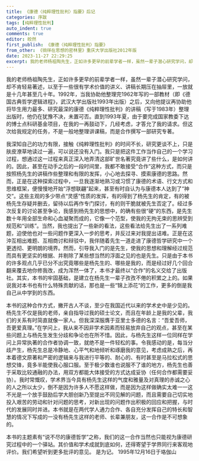 ```yaml
---
title: 《康德〈纯粹理性批判〉指要》后记
categories: 序跋
tags: [纯粹理性批判]
auto_indent: true
comments: true
editor: 皎然
first_publish: 《康德〈纯粹理性批判〉指要》
from_other: 《徜徉在思想的密林里》重庆大学出版社2012年版
date: 2023-11-27 22:29:25
excerpt: 我的老师杨祖陶先生，正如许多更早的前辈学者一样，虽然一辈子潜心研究学问，却不肯轻易著述，以至于一些很有学术价值的讲义、讲稿长期压在抽屉里，一放就是十几年甚至几十年。1992年，当我协助他整理完1962年写的一部教材（即《德国古典哲学逻辑进程》，武汉大学出版社1993年出版）之后，又向他提议再协助他将毕生用力最多、研究最深的康德《纯粹理性批判》的讲稿（写于1983年）整理出版时，他仍在犹豫不决，未置可否。直到1993年夏，由于要完成国家教委下达的博士点科研基金项目，在我的一再鼓动下，几经考虑，才答允了我的请求。但这次给我规定的任务，不是一般地整理讲课稿，而是合作撰写一部研究专著。
---
```

我的老师杨祖陶先生，正如许多更早的前辈学者一样，虽然一辈子潜心研究学问，却不肯轻易著述，以至于一些很有学术价值的讲义、讲稿长期压在抽屉里，一放就是十几年甚至几十年。1992年，当我协助他整理完1962年写的一部教材（即《德国古典哲学逻辑进程》，武汉大学出版社1993年出版）之后，又向他提议再协助他将毕生用力最多、研究最深的康德《纯粹理性批判》的讲稿（写于1983年）整理出版时，他仍在犹豫不决，未置可否。直到1993年夏，由于要完成国家教委下达的博士点科研基金项目，在我的一再鼓动下，几经考虑，才答允了我的请求。但这次给我规定的任务，不是一般地整理讲课稿，而是合作撰写一部研究专著。

我深知自己的功力有限，接触《纯粹理性批判》的时间不长，研究更谈不上，只是肤皮潦草地读过一遍，可以说还没有入门。我只是把这件工作当作自己的一个学习过程，想通过这一过程来真正深入地弄清这部旷世名著究竟讲了些什么，是如何讲的。因此，甚至在动手之后的一段时间里，我都不敢接受“合作”这种方式，而只是按照杨先生的讲稿作些整理和有限的发挥，小心地去探寻、摸索康德的思路。然而，正是在这种探索过程中，一旦我逐渐地熟习或习惯了康德的术语、行文方式和思维框架，便慢慢地开始“浮想联翩”起来，甚至有时自认为与康德本人达到了“神交”。这些主观的多少带点“灵感”性质的发挥，有的得到了杨先生的肯定，有的被杨先生存疑并删去，留待以后再作专门探讨，有的则干脆就被先生否定了。经过多次反复的讨论甚至争论，我感到杨先生的思想中，的确有些很“硬”的东西，是先生数十年用全部生命和心血凝聚而成的，它像一个范型，使我的无拘无束的思辨受到规范和“训练”。当然，我也提出了一些新的看法，这些看法给先生出了一系列难题，迫使他也对一些问题作更深入一步的思考，并反过来对我提出诘难。正是在这沖互相出难题、互相商讨和辩驳中，我伴随着先生一道走进了康德哲学研究中一个更透彻、更明朗的境界。然而，引导我入门的是先生，使我的思想和理解经过规范而具有更坚实的根据、并剔除了某些想当然的浮面之见的也是先生。只是由于本书的许多观点几乎已分不出究竟哪些是杨先生的、哪些是我的，而是经过好几个回合翻来覆去地你修我改，成为浑然一体了，本书才最终以“合作”的名义交给了出版社。其实，本书的牢固基础，是建立在杨先生一辈子孜孜不倦的积累之上的。如果说我对本书也有什么特殊贡献的话，那也是一些“锦上添花“的工作，更多的倒是我自己从中学到的东西。

本书的这种合作方式，撇开古人不谈，至少在我国近代以来的学术史中是少见的。杨先生不仅是我的老师，亲自指导过我的硕士论文，而且在年龄上是我的父辈，我们的关系有时简直就像一家人。但我深深服膺于亚里士多德的名言：“吾爱吾师，吾更爱真理。”在学问上，我从来不因非学术因素而轻易放弃自己的观点，甚至在某些问题上与杨先生发生分歧和争论也在所不惜。因此，与杨先生这样一位同样在学问上异常执著的合作者协调一致，就绝不是一件轻松的事。令我感动的是，每当分歧产生，杨先生总是冷静地、心平气和地倾听和琢磨我的意见，考虑成熟之后，再本着德文原著和严密的逻辑来与我进行平等的、耐心的、有时甚至是马拉松式的思想交锋，竟多半能使我心服口服。至于极少数谁也说服不了谁的地方，杨先生也善于采取比较通融的办法，用双方都能大体接受的方式达成妥协（任何合作都需要妥协）。我时常慨叹，学术界当今具有杨先生这样的气度和雅量及对真理的赤诚之心的人之所以太少，倒不是因为许多人不愿这样做，而是因为这样做确实太难一一这不光是一个放手鼓励后学大胆创新乃至提出不同见解的问题，而且需要自己切实地投入艰苦的劳动和针对问题的思考，对新出现的问题作出积极的回应和把握，与时代的发展同时并进。本书就是在两代学人通力合作、各自充分发挥自己的特长和智慧的情况下写成的一没有杨先生这样的老师、长辈兼朋友，这一合作是不可想象的。

本书的主题素有“说不尽的康德哲学”之称，我们的这一合作当然也只能视为康德研究过程中的一个驿站。其价值和学术成就到底如何，还得寄望于学界同行来客观地评价。我们希望听到更多批评的意见。
是为记。
1995年12月16日于珞伽山
